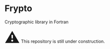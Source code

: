 # Frypto
Cryptographic library in Fortran

<font size="15">:warning:</font> This repository is still under construction.
